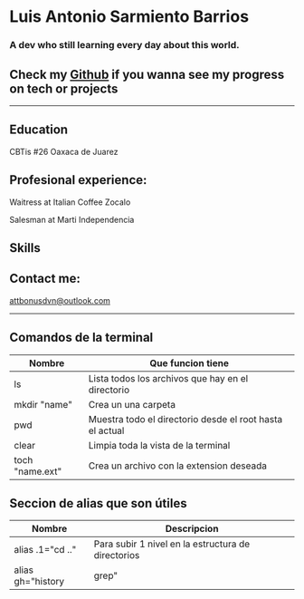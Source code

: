 # Luis Antonio Sarmiento Barrios

### A dev who still learning every day about this world.

## Check my [Github](https://github.com/attbonus) if you wanna see my progress on tech or projects
---
## Education 

CBTis #26  Oaxaca de Juarez
## Profesional experience: 

Waitress at Italian Coffee Zocalo
 
Salesman at Marti Independencia 

## Skills


## Contact me:

attbonusdvn@outlook.com

---



## Comandos de la terminal 

| Nombre      |              Que funcion tiene |
|-------------|-------------------------------|
|  ls         | Lista todos los archivos que hay en el directorio |
| mkdir "name"| Crea un una carpeta
|  pwd        | Muestra todo el directorio desde el root hasta el actual
|  clear      |  Limpia toda la vista de la terminal
|  toch "name.ext"| Crea un archivo con la extension deseada


## Seccion de alias que son útiles

| Nombre   |   Descripcion |
|----------|---------------|
|alias .1="cd .." | Para subir 1 nivel en la estructura de directorios
|alias gh="history | grep" | Encontrar un comando en el historial de la< terminal